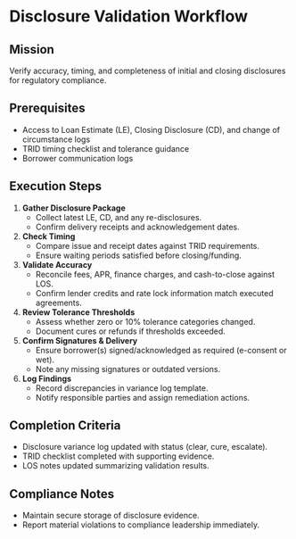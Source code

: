 <!-- Powered by BMAD™ Core -->

# Disclosure Validation Workflow

## Mission

Verify accuracy, timing, and completeness of initial and closing disclosures for regulatory compliance.

## Prerequisites

- Access to Loan Estimate (LE), Closing Disclosure (CD), and change of circumstance logs
- TRID timing checklist and tolerance guidance
- Borrower communication logs

## Execution Steps

1. **Gather Disclosure Package**
   - Collect latest LE, CD, and any re-disclosures.
   - Confirm delivery receipts and acknowledgement dates.
2. **Check Timing**
   - Compare issue and receipt dates against TRID requirements.
   - Ensure waiting periods satisfied before closing/funding.
3. **Validate Accuracy**
   - Reconcile fees, APR, finance charges, and cash-to-close against LOS.
   - Confirm lender credits and rate lock information match executed agreements.
4. **Review Tolerance Thresholds**
   - Assess whether zero or 10% tolerance categories changed.
   - Document cures or refunds if thresholds exceeded.
5. **Confirm Signatures & Delivery**
   - Ensure borrower(s) signed/acknowledged as required (e-consent or wet).
   - Note any missing signatures or outdated versions.
6. **Log Findings**
   - Record discrepancies in variance log template.
   - Notify responsible parties and assign remediation actions.

## Completion Criteria

- Disclosure variance log updated with status (clear, cure, escalate).
- TRID checklist completed with supporting evidence.
- LOS notes updated summarizing validation results.

## Compliance Notes

- Maintain secure storage of disclosure evidence.
- Report material violations to compliance leadership immediately.
